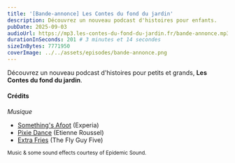 ```yaml
---
title: '[Bande-annonce] Les Contes du fond du jardin'
description: Découvrez un nouveau podcast d'histoires pour enfants.
pubDate: 2025-09-03
audioUrl: https://mp3.les-contes-du-fond-du-jardin.fr/bande-annonce.mp3
durationInSeconds: 201 # 3 minutes et 14 secondes
sizeInBytes: 7771950
coverImage: ../../assets/episodes/bande-annonce.png
---
```


Découvrez un nouveau podcast d'histoires pour petits et grands, **Les Contes du fond du jardin**.

#### Crédits

_Musique_

- [Something's Afoot](https://www.epidemicsound.com/track/bbpPugAl1s/) (Experia)
- [Pixie Dance](https://www.epidemicsound.com/track/plqECaPX4T/) (Etienne Roussel)
- [Extra Fries](https://www.epidemicsound.com/track/LFmOjKTPLo/) (The Fly Guy Five)

<small>Music & some sound effects courtesy of Epidemic Sound.</small>
